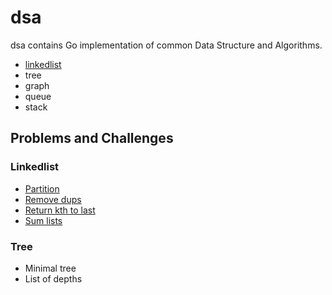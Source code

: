 # dsa

dsa contains Go implementation of common Data Structure and Algorithms.

- [linkedlist](linkedlist/README.md)
- tree
- graph
- queue
- stack

## Problems and Challenges

### Linkedlist

- [Partition](problems/linkedlist/partition/README.md)
- [Remove dups](problems/linkedlist/remove_dups/README.md)
- [Return kth to last](problems/linkedlist/return_kth_to_last/README.md)
- [Sum lists](problems/linkedlist/sum_lists/README.md)

### Tree

- Minimal tree
- List of depths

